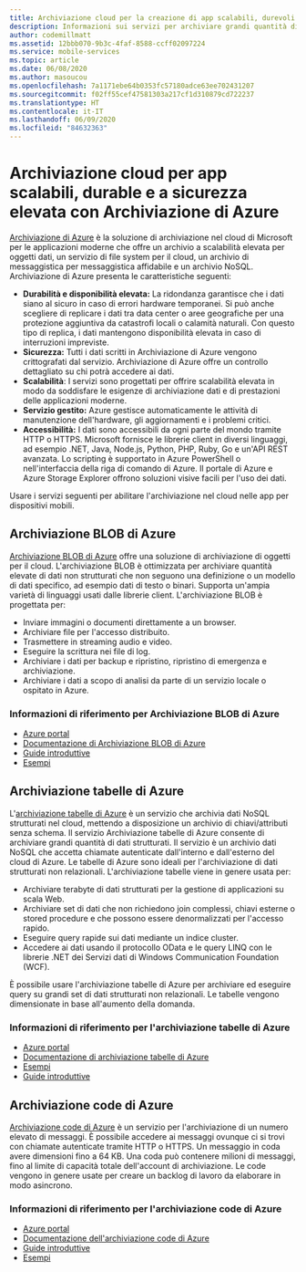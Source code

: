 ```yaml
---
title: Archiviazione cloud per la creazione di app scalabili, durevoli e a sicurezza elevata con Archiviazione di Azure
description: Informazioni sui servizi per archiviare grandi quantità di dati strutturati e non strutturati delle applicazioni per dispositivi mobili nel cloud.
author: codemillmatt
ms.assetid: 12bbb070-9b3c-4faf-8588-ccff02097224
ms.service: mobile-services
ms.topic: article
ms.date: 06/08/2020
ms.author: masoucou
ms.openlocfilehash: 7a1171ebe64b0353fc57180adce63ee702431207
ms.sourcegitcommit: f02ff55cef47581303a217cf1d310879cd722237
ms.translationtype: HT
ms.contentlocale: it-IT
ms.lasthandoff: 06/09/2020
ms.locfileid: "84632363"
---
```

# <a name="cloud-storage-for-highly-secure-durable-scalable-apps-with-azure-storage"></a>Archiviazione cloud per app scalabili, durable e a sicurezza elevata con Archiviazione di Azure

[Archiviazione di Azure](https://azure.microsoft.com/services/storage/) è la soluzione di archiviazione nel cloud di Microsoft per le applicazioni moderne che offre un archivio a scalabilità elevata per oggetti dati, un servizio di file system per il cloud, un archivio di messaggistica per messaggistica affidabile e un archivio NoSQL. Archiviazione di Azure presenta le caratteristiche seguenti:

- **Durabilità e disponibilità elevata:** La ridondanza garantisce che i dati siano al sicuro in caso di errori hardware temporanei. Si può anche scegliere di replicare i dati tra data center o aree geografiche per una protezione aggiuntiva da catastrofi locali o calamità naturali. Con questo tipo di replica, i dati mantengono disponibilità elevata in caso di interruzioni impreviste.
- **Sicurezza:** Tutti i dati scritti in Archiviazione di Azure vengono crittografati dal servizio. Archiviazione di Azure offre un controllo dettagliato su chi potrà accedere ai dati.
- **Scalabilità**: I servizi sono progettati per offrire scalabilità elevata in modo da soddisfare le esigenze di archiviazione dati e di prestazioni delle applicazioni moderne.
- **Servizio gestito:** Azure gestisce automaticamente le attività di manutenzione dell'hardware, gli aggiornamenti e i problemi critici.
- **Accessibilità:** I dati sono accessibili da ogni parte del mondo tramite HTTP o HTTPS. Microsoft fornisce le librerie client in diversi linguaggi, ad esempio .NET, Java, Node.js, Python, PHP, Ruby, Go e un'API REST avanzata. Lo scripting è supportato in Azure PowerShell o nell'interfaccia della riga di comando di Azure. Il portale di Azure e Azure Storage Explorer offrono soluzioni visive facili per l'uso dei dati.

Usare i servizi seguenti per abilitare l'archiviazione nel cloud nelle app per dispositivi mobili.

## <a name="azure-blob-storage"></a>Archiviazione BLOB di Azure

[Archiviazione BLOB di Azure](https://azure.microsoft.com/services/storage/blobs/) offre una soluzione di archiviazione di oggetti per il cloud. L'archiviazione BLOB è ottimizzata per archiviare quantità elevate di dati non strutturati che non seguono una definizione o un modello di dati specifico, ad esempio dati di testo o binari. Supporta un'ampia varietà di linguaggi usati dalle librerie client. L'archiviazione BLOB è progettata per:

- Inviare immagini o documenti direttamente a un browser.
- Archiviare file per l'accesso distribuito.
- Trasmettere in streaming audio e video.
- Eseguire la scrittura nei file di log.
- Archiviare i dati per backup e ripristino, ripristino di emergenza e archiviazione.
- Archiviare i dati a scopo di analisi da parte di un servizio locale o ospitato in Azure.

### <a name="azure-blob-storage-references"></a>Informazioni di riferimento per Archiviazione BLOB di Azure

- [Azure portal](https://portal.azure.com)
- [Documentazione di Archiviazione BLOB di Azure](/azure/storage/blobs/storage-blobs-introduction)
- [Guide introduttive](/azure/storage/blobs/storage-quickstart-blobs-portal)
- [Esempi](/azure/storage/common/storage-samples-dotnet?toc=%2fazure%2fstorage%2fblobs%2ftoc.json)

## <a name="azure-table-storage"></a>Archiviazione tabelle di Azure

L'[archiviazione tabelle di Azure](https://azure.microsoft.com/services/storage/tables/) è un servizio che archivia dati NoSQL strutturati nel cloud, mettendo a disposizione un archivio di chiavi/attributi senza schema. Il servizio Archiviazione tabelle di Azure consente di archiviare grandi quantità di dati strutturati. Il servizio è un archivio dati NoSQL che accetta chiamate autenticate dall'interno e dall'esterno del cloud di Azure. Le tabelle di Azure sono ideali per l'archiviazione di dati strutturati non relazionali. L'archiviazione tabelle viene in genere usata per:

- Archiviare terabyte di dati strutturati per la gestione di applicazioni su scala Web.
- Archiviare set di dati che non richiedono join complessi, chiavi esterne o stored procedure e che possono essere denormalizzati per l'accesso rapido.
- Eseguire query rapide sui dati mediante un indice cluster.
- Accedere ai dati usando il protocollo OData e le query LINQ con le librerie .NET dei Servizi dati di Windows Communication Foundation (WCF).

È possibile usare l'archiviazione tabelle di Azure per archiviare ed eseguire query su grandi set di dati strutturati non relazionali. Le tabelle vengono dimensionate in base all'aumento della domanda.

### <a name="azure-table-storage-references"></a>Informazioni di riferimento per l'archiviazione tabelle di Azure

- [Azure portal](https://portal.azure.com)
- [Documentazione di archiviazione tabelle di Azure](/azure/storage/tables/table-storage-overview)
- [Esempi](/azure/cosmos-db/tutorial-develop-table-dotnet?toc=https%3A%2F%2Fdocs.microsoft.com%2Fen-us%2Fazure%2Fstorage%2Ftables%2FTOC.json&bc=https%3A%2F%2Fdocs.microsoft.com%2Fen-us%2Fazure%2Fbread%2Ftoc.json)
- [Guide introduttive](/azure/storage/tables/table-storage-quickstart-portal)

## <a name="azure-queue-storage"></a>Archiviazione code di Azure

[Archiviazione code di Azure](https://azure.microsoft.com/services/storage/queues/) è un servizio per l'archiviazione di un numero elevato di messaggi. È possibile accedere ai messaggi ovunque ci si trovi con chiamate autenticate tramite HTTP o HTTPS. Un messaggio in coda avere dimensioni fino a 64 KB. Una coda può contenere milioni di messaggi, fino al limite di capacità totale dell'account di archiviazione. Le code vengono in genere usate per creare un backlog di lavoro da elaborare in modo asincrono.

###  <a name="azure-queue-storage-references"></a>Informazioni di riferimento per l'archiviazione code di Azure

- [Azure portal](https://portal.azure.com)
- [Documentazione dell'archiviazione code di Azure](/azure/storage/queues/)
- [Guide introduttive](/azure/storage/queues/storage-quickstart-queues-portal)
- [Esempi](/azure/storage/common/storage-samples-dotnet?toc=%2fazure%2fstorage%2fqueues%2ftoc.json)
